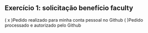 ## Exercício 1: solicitação benefício faculty

 ( x )Pedido realizado para minha conta pessoal no Github
 (   )Pedido processado e autorizado pelo Github


 

 

